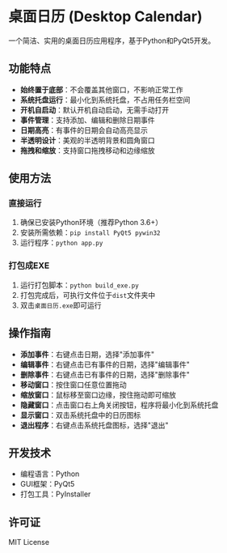 # 桌面日历 (Desktop Calendar)

一个简洁、实用的桌面日历应用程序，基于Python和PyQt5开发。

## 功能特点

- **始终置于底部**：不会覆盖其他窗口，不影响正常工作
- **系统托盘运行**：最小化到系统托盘，不占用任务栏空间
- **开机自启动**：默认开机自动启动，无需手动打开
- **事件管理**：支持添加、编辑和删除日期事件
- **日期高亮**：有事件的日期会自动高亮显示
- **半透明设计**：美观的半透明背景和圆角窗口
- **拖拽和缩放**：支持窗口拖拽移动和边缘缩放

## 使用方法

### 直接运行

1. 确保已安装Python环境（推荐Python 3.6+）
2. 安装所需依赖：`pip install PyQt5 pywin32`
3. 运行程序：`python app.py`

### 打包成EXE

1. 运行打包脚本：`python build_exe.py`
2. 打包完成后，可执行文件位于`dist`文件夹中
3. 双击`桌面日历.exe`即可运行

## 操作指南

- **添加事件**：右键点击日期，选择"添加事件"
- **编辑事件**：右键点击已有事件的日期，选择"编辑事件"
- **删除事件**：右键点击已有事件的日期，选择"删除事件"
- **移动窗口**：按住窗口任意位置拖动
- **缩放窗口**：鼠标移至窗口边缘，按住拖动即可缩放
- **隐藏窗口**：点击窗口右上角关闭按钮，程序将最小化到系统托盘
- **显示窗口**：双击系统托盘中的日历图标
- **退出程序**：右键点击系统托盘图标，选择"退出"

## 开发技术

- 编程语言：Python
- GUI框架：PyQt5
- 打包工具：PyInstaller

## 许可证

MIT License
